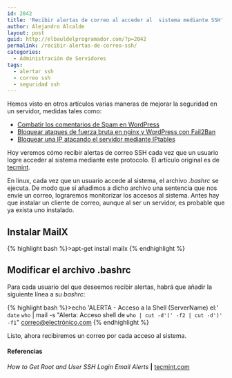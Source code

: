 ```yaml
---
id: 2042
title: 'Recibir alertas de correo al acceder al  sistema mediante SSH'
author: Alejandro Alcalde
layout: post
guid: http://elbauldelprogramador.com/?p=2042
permalink: /recibir-alertas-de-correo-ssh/
categories:
  - Administración de Servidores
tags:
  - alertar ssh
  - correo ssh
  - seguridad ssh
---
```

Hemos visto en otros artículos varias maneras de mejorar la seguridad en un servidor, medidas tales como:

  * [Combatir los comentarios de Spam en WordPress][1]
  * [Bloquear ataques de fuerza bruta en nginx y WordPress con Fail2Ban][2]
  * [Bloquear una IP atacando el servidor mediante IPtables][3]

Hoy veremos cómo recibir alertas de correo SSH cada vez que un usuario logre acceder al sistema mediante este protocolo. El artículo original es de <a href="http://www.tecmint.com" title="TecMint" target="_blank">tecmint</a>.

<!--more-->

En linux, cada vez que un usuario accede al sistema, el archivo *.bashrc* se ejecuta. De modo que si añadimos a dicho archivo una sentencia que nos envíe un correo, lograremos monitorizar los accesos al sistema. Antes hay que instalar un cliente de correo, aunque al ser un servidor, es probable que ya exista uno instalado.

## Instalar MailX

{% highlight bash %}>apt-get install mailx
{% endhighlight %}

## Modificar el archivo .bashrc

Para cada usuario del que deseemos recibir alertas, habrá que añadir la siguiente línea a su *bashrc*:

{% highlight bash %}>echo 'ALERTA - Acceso a la Shell (ServerName) el:' `date` `who` | mail -s "Alerta: Acceso shell de `who | cut -d'(' -f2 | cut -d')' -f1`" correo@electrónico.com
{% endhighlight %}

Listo, ahora recibiremos un correo por cada acceso al sistema.

#### Referencias

*How to Get Root and User SSH Login Email Alerts* **|** <a href="http://www.tecmint.com/get-root-ssh-login-email-alerts-in-linux" target="_blank">tecmint.com</a> 



 [1]: http://elbauldelprogramador.com/combatir-los-comentarios-de-spam-en-wordpress/ "Combatir los comentarios de spam en WordPress"
 [2]: http://elbauldelprogramador.com/bloquear-ataques-de-fuerza-bruta-en-nginx-y-wordpress-con-fail2ban/ "Bloquear ataques de fuerza bruta en Nginx y WordPress con Fail2Ban"
 [3]: http://elbauldelprogramador.com/bloquear-una-ip-atacanto-el-servidor-mediante-iptables/ "Bloquear una IP atacando el servidor mediante iptables"